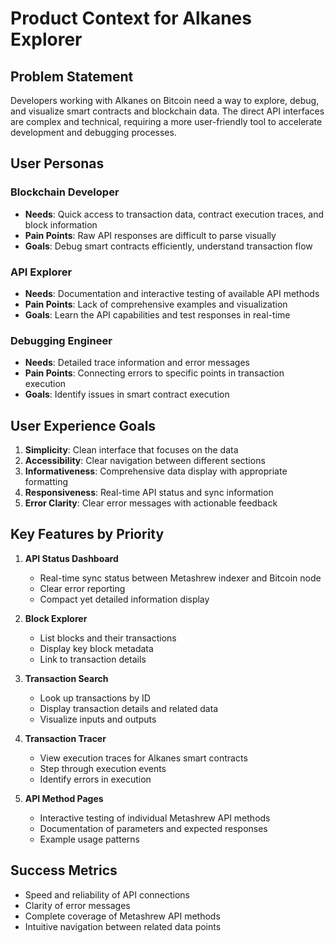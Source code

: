 # Product Context for Alkanes Explorer

## Problem Statement
Developers working with Alkanes on Bitcoin need a way to explore, debug, and visualize smart contracts and blockchain data. The direct API interfaces are complex and technical, requiring a more user-friendly tool to accelerate development and debugging processes.

## User Personas

### Blockchain Developer
- **Needs**: Quick access to transaction data, contract execution traces, and block information
- **Pain Points**: Raw API responses are difficult to parse visually
- **Goals**: Debug smart contracts efficiently, understand transaction flow

### API Explorer
- **Needs**: Documentation and interactive testing of available API methods
- **Pain Points**: Lack of comprehensive examples and visualization
- **Goals**: Learn the API capabilities and test responses in real-time

### Debugging Engineer
- **Needs**: Detailed trace information and error messages
- **Pain Points**: Connecting errors to specific points in transaction execution
- **Goals**: Identify issues in smart contract execution

## User Experience Goals

1. **Simplicity**: Clean interface that focuses on the data
2. **Accessibility**: Clear navigation between different sections
3. **Informativeness**: Comprehensive data display with appropriate formatting
4. **Responsiveness**: Real-time API status and sync information
5. **Error Clarity**: Clear error messages with actionable feedback

## Key Features by Priority

1. **API Status Dashboard**
   - Real-time sync status between Metashrew indexer and Bitcoin node
   - Clear error reporting
   - Compact yet detailed information display

2. **Block Explorer**
   - List blocks and their transactions
   - Display key block metadata
   - Link to transaction details

3. **Transaction Search**
   - Look up transactions by ID
   - Display transaction details and related data
   - Visualize inputs and outputs

4. **Transaction Tracer**
   - View execution traces for Alkanes smart contracts
   - Step through execution events
   - Identify errors in execution

5. **API Method Pages**
   - Interactive testing of individual Metashrew API methods
   - Documentation of parameters and expected responses
   - Example usage patterns

## Success Metrics
- Speed and reliability of API connections
- Clarity of error messages
- Complete coverage of Metashrew API methods
- Intuitive navigation between related data points
